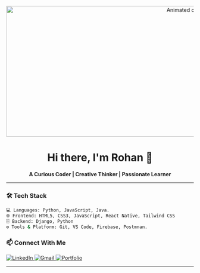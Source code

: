 <p align="center">
  <img src="https://media1.tenor.com/m/46Z0icVkLYgAAAAd/coding-is-tough-coding.gif" height="350" width="1000" alt="Animated developer gif" />
</p>

<h1 align="center">Hi there, I'm Rohan 👋</h1>

<p align="center">
  <b>A Curious Coder | Creative Thinker | Passionate Learner</b>
</p>

---

### 🛠️ Tech Stack
```bash
💻 Languages: Python, JavaScript, Java.
🌐 Frontend: HTML5, CSS3, JavaScript, React Native, Tailwind CSS
🗄️ Backend: Django, Python
⚙️ Tools & Platform: Git, VS Code, Firebase, Postmnan. 
```

### 📫 Connect With Me
<p align="lef">
  <a href="https://www.linkedin.com/in/rohan-rai-9bb78a327/" target="_blank">
    <img src="https://img.shields.io/badge/LinkedIn-blue?logo=linkedin&logoColor=white" alt="LinkedIn" />
  </a>
  <a href="mailto:rohan0004444@gmail.com">
    <img src="https://img.shields.io/badge/Gmail-red?logo=gmail&logoColor=white" alt="Gmail" />
  </a>
  <a href="https://rohan-rai.com.np">
    <img src="https://img.shields.io/badge/Portfolio-black?logo=firefox&logoColor=white" alt="Portfolio" />
  </a>
</p>

---
